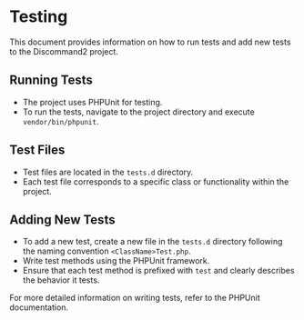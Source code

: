 # Testing

This document provides information on how to run tests and add new tests to the Discommand2 project.

## Running Tests

- The project uses PHPUnit for testing.
- To run the tests, navigate to the project directory and execute `vendor/bin/phpunit`.

## Test Files

- Test files are located in the `tests.d` directory.
- Each test file corresponds to a specific class or functionality within the project.

## Adding New Tests

- To add a new test, create a new file in the `tests.d` directory following the naming convention `<ClassName>Test.php`.
- Write test methods using the PHPUnit framework.
- Ensure that each test method is prefixed with `test` and clearly describes the behavior it tests.

For more detailed information on writing tests, refer to the PHPUnit documentation.